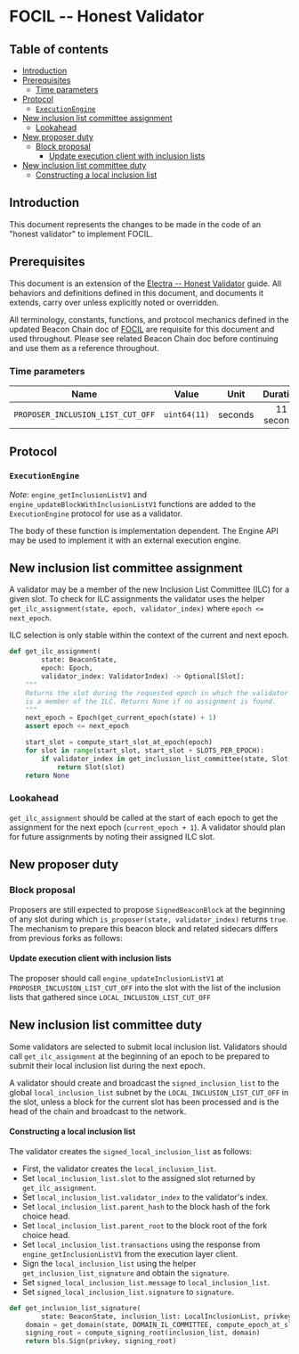 # FOCIL -- Honest Validator

## Table of contents

<!-- TOC -->
<!-- START doctoc generated TOC please keep comment here to allow auto update -->
<!-- DON'T EDIT THIS SECTION, INSTEAD RE-RUN doctoc TO UPDATE -->

- [Introduction](#introduction)
- [Prerequisites](#prerequisites)
  - [Time parameters](#time-parameters)
- [Protocol](#protocol)
  - [`ExecutionEngine`](#executionengine)
- [New inclusion list committee assignment](#new-inclusion-list-committee-assignment)
  - [Lookahead](#lookahead)
- [New proposer duty](#new-proposer-duty)
  - [Block proposal](#block-proposal)
    - [Update execution client with inclusion lists](#update-execution-client-with-inclusion-lists)
- [New inclusion list committee duty](#new-inclusion-list-committee-duty)
    - [Constructing a local inclusion list](#constructing-a-local-inclusion-list)

<!-- END doctoc generated TOC please keep comment here to allow auto update -->
<!-- /TOC -->

## Introduction

This document represents the changes to be made in the code of an "honest validator" to implement FOCIL.

## Prerequisites

This document is an extension of the [Electra -- Honest Validator](../../electra/validator.md) guide.
All behaviors and definitions defined in this document, and documents it extends, carry over unless explicitly noted or overridden.

All terminology, constants, functions, and protocol mechanics defined in the updated Beacon Chain doc of [FOCIL](./beacon-chain.md) are requisite for this document and used throughout.
Please see related Beacon Chain doc before continuing and use them as a reference throughout.

### Time parameters

| Name | Value | Unit | Duration |
| - | - | :-: | :-: |
| `PROPOSER_INCLUSION_LIST_CUT_OFF` | `uint64(11)` | seconds | 11 seconds |

## Protocol

### `ExecutionEngine`

*Note*: `engine_getInclusionListV1` and `engine_updateBlockWithInclusionListV1` functions are added to the `ExecutionEngine` protocol for use as a validator.

The body of these function is implementation dependent. The Engine API may be used to implement it with an external execution engine. 

## New inclusion list committee assignment

A validator may be a member of the new Inclusion List Committee (ILC) for a given slot.  To check for ILC assignments the validator uses the helper `get_ilc_assignment(state, epoch, validator_index)` where `epoch <= next_epoch`.

ILC selection is only stable within the context of the current and next epoch.

```python
def get_ilc_assignment(
        state: BeaconState,
        epoch: Epoch,
        validator_index: ValidatorIndex) -> Optional[Slot]:
    """
    Returns the slot during the requested epoch in which the validator with index `validator_index`
    is a member of the ILC. Returns None if no assignment is found. 
    """
    next_epoch = Epoch(get_current_epoch(state) + 1)
    assert epoch <= next_epoch

    start_slot = compute_start_slot_at_epoch(epoch)
    for slot in range(start_slot, start_slot + SLOTS_PER_EPOCH):
        if validator_index in get_inclusion_list_committee(state, Slot(slot)):
            return Slot(slot)
    return None
```

### Lookahead

`get_ilc_assignment` should be called at the start of each epoch to get the assignment for the next epoch (`current_epoch + 1`). A validator should plan for future assignments by noting their assigned ILC slot. 

## New proposer duty

### Block proposal

Proposers are still expected to propose `SignedBeaconBlock` at the beginning of any slot during which `is_proposer(state, validator_index)` returns `true`. The mechanism to prepare this beacon block and related sidecars differs from previous forks as follows:

#### Update execution client with inclusion lists

The proposer should call `engine_updateInclusionListV1` at `PROPOSER_INCLUSION_LIST_CUT_OFF` into the slot with the list of the inclusion lists that gathered since `LOCAL_INCLUSION_LIST_CUT_OFF`


## New inclusion list committee duty

Some validators are selected to submit local inclusion list. Validators should call `get_ilc_assignment` at the beginning of an epoch to be prepared to submit their local inclusion list during the next epoch. 

A validator should create and broadcast the `signed_inclusion_list` to the global `local_inclusion_list` subnet by the `LOCAL_INCLUSION_LIST_CUT_OFF` in the slot, unless a block for the current slot has been processed and is the head of the chain and broadcast to the network.

#### Constructing a local inclusion list

The validator creates the `signed_local_inclusion_list` as follows:
- First, the validator creates the `local_inclusion_list`.
- Set `local_inclusion_list.slot` to the assigned slot returned by `get_ilc_assignment`.
- Set `local_inclusion_list.validator_index` to the validator's index.
- Set `local_inclusion_list.parent_hash` to the block hash of the fork choice head.
- Set `local_inclusion_list.parent_root` to the block root of the fork choice head.
- Set `local_inclusion_list.transactions` using the response from `engine_getInclusionListV1` from the execution layer client.
- Sign the `local_inclusion_list` using the helper `get_inclusion_list_signature` and obtain the `signature`.
- Set `signed_local_inclusion_list.message` to `local_inclusion_list`.
- Set `signed_local_inclusion_list.signature` to `signature`.

```python
def get_inclusion_list_signature(
        state: BeaconState, inclusion_list: LocalInclusionList, privkey: int) -> BLSSignature:
    domain = get_domain(state, DOMAIN_IL_COMMITTEE, compute_epoch_at_slot(inclusion_list.slot))
    signing_root = compute_signing_root(inclusion_list, domain)
    return bls.Sign(privkey, signing_root)
```